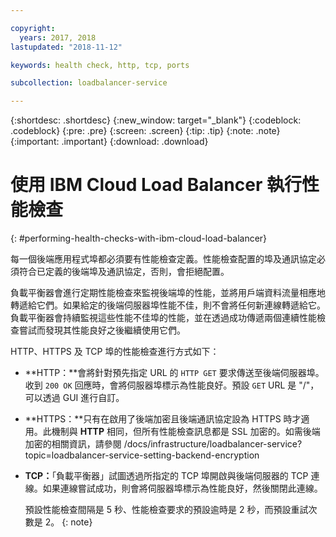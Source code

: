 ```yaml
---

copyright:
  years: 2017, 2018
lastupdated: "2018-11-12"

keywords: health check, http, tcp, ports

subcollection: loadbalancer-service

---
```


{:shortdesc: .shortdesc}
{:new_window: target="_blank"}
{:codeblock: .codeblock}
{:pre: .pre}
{:screen: .screen}
{:tip: .tip}
{:note: .note}
{:important: .important}
{:download: .download}

# 使用 IBM Cloud Load Balancer 執行性能檢查
{: #performing-health-checks-with-ibm-cloud-load-balancer}

每一個後端應用程式埠都必須要有性能檢查定義。性能檢查配置的埠及通訊協定必須符合已定義的後端埠及通訊協定，否則，會拒絕配置。

負載平衡器會進行定期性能檢查來監視後端埠的性能，並將用戶端資料流量相應地轉遞給它們。如果給定的後端伺服器埠性能不佳，則不會將任何新連線轉遞給它。負載平衡器會持續監視這些性能不佳埠的性能，並在透過成功傳遞兩個連續性能檢查嘗試而發現其性能良好之後繼續使用它們。

HTTP、HTTPS 及 TCP 埠的性能檢查進行方式如下：

* **HTTP：**會將針對預先指定 URL 的 `HTTP GET` 要求傳送至後端伺服器埠。收到 `200 OK` 回應時，會將伺服器埠標示為性能良好。預設 `GET` URL 是 "/"，可以透過 GUI 進行自訂。

* **HTTPS：**只有在啟用了後端加密且後端通訊協定設為 HTTPS 時才適用。此機制與 **HTTP** 相同，但所有性能檢查訊息都是 SSL 加密的。如需後端加密的相關資訊，請參閱 /docs/infrastructure/loadbalancer-service?topic=loadbalancer-service-setting-backend-encryption

* **TCP：**「負載平衡器」試圖透過所指定的 TCP 埠開啟與後端伺服器的 TCP 連線。如果連線嘗試成功，則會將伺服器埠標示為性能良好，然後關閉此連線。

	預設性能檢查間隔是 5 秒、性能檢查要求的預設逾時是 2 秒，而預設重試次數是 2。
  {: note}
